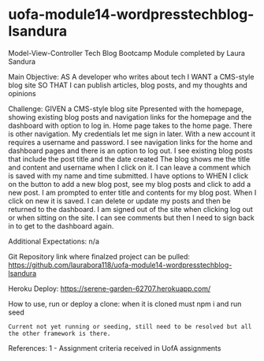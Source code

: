 # uofa-module14-wordpresstechblog-lsandura
Model-View-Controller Tech Blog Bootcamp Module completed by Laura Sandura

Main Objective:
AS A developer who writes about tech
I WANT a CMS-style blog site
SO THAT I can publish articles, blog posts, and my thoughts and opinions

Challenge: 
GIVEN a CMS-style blog site
Ppresented with the homepage, showing existing blog posts and navigation links for the homepage and the dashboard with option to log in. Home page takes to the home page. There is other navigation. My credentials let me sign in later.
With a new account it requires a username and password.
I see navigation links for the home and dashboard pages and there is an option to log out.
I see existing blog posts that include the post title and the date created
The blog shows me the title and content and username when I click on it. I can leave a comment which is saved with my name and time submitted. I have options to WHEN I click on the button to add a new blog post, see my blog posts and click to add a new post.
I am prompted to enter title and contents for my blog post. When I click on new it is saved.
I can delete or update my posts and then be returned to the dashboard. I am signed out of the site when clicking log out or when sitting on the site. I can see comments but then I need to sign back in to get to the dashboard again.

Additional Expectations:
n/a



Git Repository link where finalzed project can be pulled:
    https://github.com/laurabora118/uofa-module14-wordpresstechblog-lsandura   


Heroku Deploy:
https://serene-garden-62707.herokuapp.com/

How to use, run or deploy a clone:
    when it is cloned must npm i and run seed

    Current not yet running or seeding, still need to be resolved but all the other framework is there.

References:
    1 - Assignment criteria received in UofA assignments




